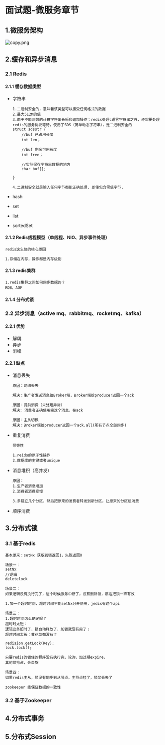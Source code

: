 # 面试题-微服务章节

## 1.微服务架构

![copy.png](https://ae04.alicdn.com/kf/U2b0ce27b24bc440e8500fb00aeac3129o.jpg)

## 2.缓存和异步消息

### 2.1 Redis

#### 2.1.1 缓存数据类型

- 字符串

  ```
  1.二进制安全的，意味着该类型可以接受任何格式的数据
  2.最大512M的值
  3.由于不能高效的计算字符串长短和追加操作；redis处理c语言字符串之外，还需要处理redis的服务协议等待，使用了SDS（简单动态字符串），是二进制安全的
  struct sdsstr {
      //buf 已占用长度
      int len；
      
      //buf 剩余可用长度
      int free；
     
      //实际保存字符串数据的地方
      char buf[];
      
  }
  
  4.二进制安全就是输入任何字节都能正确处理, 即使包含零值字节.
  ```

- hash

- set

- list

- sortedSet

#### 2.1.2 Redis线程模型（单线程、NIO、异步事件处理）

```
redis这么快的核心原因

1.存储在内存，操作都是内存级别
```

#### 2.1.3 redis集群

```
1.redis集群之间如何同步数据的？
RDB、AOF
```

#### 2.1.4 分布式锁

### 2.2 异步消息（active mq、rabbitmq、rocketmq、kafka）

#### 2.2.1 优势

- 解耦
- 异步
- 消峰

#### 2.2.1 缺点

- 消息丢失

  ```
  原因：网络丢失
  
  解决：生产者发送消息给Broker端，Broker端给producer返回一个ack
  
  原因：提前消费（未处理异常）
  解决: 消费者正确使用完这个消息，在ack
  
  原因：主从切换
  解决：Broker端给producer返回一个ack.all(所有节点全部同步)
  ```

- 重复消费

  ```
  幂等性
  
  1.reids的原子性操作
  2.数据库的主键或者unique
  ```

- 消息堆积（高并发）

  ```
  原因：
  1.生产者消息增加
  2.消费者消费变慢
  
  3.多建立几个分区，然后把原来的消费者转发到新分区，让原来的分区组消费
  ```

- 顺序消费



## 3.分布式锁

### 3.1 基于redis

```
基本原来：setNx 获取到锁返回1，失败返回0

场景一：
setNx
//逻辑
deletelock

场景二：
如果逻辑没有执行完了，这个时候服务中断了，没有删除锁，那这把锁一直有效

1.加一个超时时间，超时时间不能setNx分开使用，jedis有这个api

场景三：
1.超时时间怎么确定呢？
超时时太短：
逻辑业务超时了，锁自动释放了，加锁就没有用了；
超时时间太长：黄花菜都没有了

redision.getLock(Key);
lock.lock();

只要redis的锁住的程序没有执行完，轮询，加过期expire，
其他锁抢占，会自旋

场景四：
如果redis主从，锁没有同步到从节点，主节点挂了，锁又丢失了

zookeeper 能保证数据的一致性

```



### 3.2 基于Zookeeper

## 4.分布式事务

## 5.分布式Session